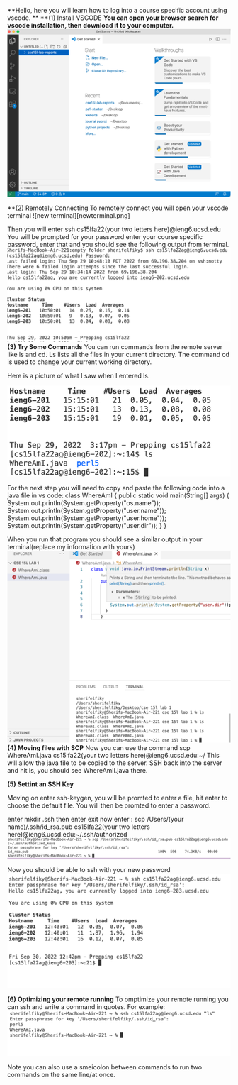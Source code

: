 **Hello, here you will learn how to log into a course specific account using vscode. **
**(1) Install VSCODE
**You can open your browser search for vscode installation, then download it to your computer.**
![image 1](1.png)

**(2) Remotely Connecting
To remotely connect you will open your vscode terminal
![new terminal][newterminal.png]

Then you will enter ssh cs15lfa22(your two letters here)@ieng6.ucsd.edu
You will be prompted for your password enter your course specific password, enter that and you should see the following output from terminal.
![image 2](2.png)
**(3) Try Some Commands**
You can run commands from the remote server like ls and cd. Ls lists all the files in your current directory. The command cd is used to change your current working directory.

Here is a picture of what I saw when I entered ls.

![image 4](4.png)

For the next step you will need to copy and paste the following code into a java file in vs code:
class WhereAmI {
  public static void main(String[] args) {
    System.out.println(System.getProperty("os.name"));
    System.out.println(System.getProperty("user.name"));
    System.out.println(System.getProperty("user.home"));
    System.out.println(System.getProperty("user.dir"));
  }
}

When you run that program you should see a similar output in your terminal(replace my information with yours)
![image 3](3.png)
**(4) Moving files with SCP**
Now you can use the command scp WhereAmI.java cs15lfa22(your two letters here)@ieng6.ucsd.edu:~/
This will allow the java file to be copied to the server.
SSH back into the server and hit ls, you should see WhereAmiI.java there.

**(5) Settint an SSH Key**

Moving on enter ssh-keygen, you will be promted to enter a file, hit enter to choose the default file. You will then be promted to enter a password.

enter mkdir .ssh
then enter exit
now enter : scp /Users/(your name)/.ssh/id_rsa.pub cs15lfa22(your two letters here)@ieng6.ucsd.edu:~/.ssh/authorized
![image 7](7.png)

Now you should be able to ssh with your new password
![image 6](6.png)

**(6) Optimizing your remote running**
To omptimize your remote running you can ssh and write a command in quotes. For example:
![image 8](8.png)


Note you can also use a smeicolon between commands to run two commands on the same line/at once.







